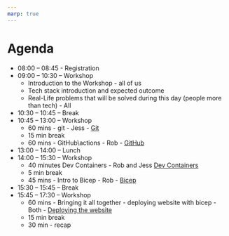 ```yaml
---
marp: true
---
```


# Agenda

- 08:00 – 08:45 - Registration
- 09:00 – 10:30 – Workshop
  - Introduction to the Workshop - all of us
  - Tech stack introduction and expected outcome
  - Real-Life problems that will be solved during this day (people more than tech) - All
- 10:30 – 10:45 – Break
- 10:45 – 13:00 – Workshop
  - 60 mins - git - Jess - [Git](./Demos/01_Git/README.md)
  - 15 min break
  - 60 mins - GitHub\actions - Rob - [GitHub](./Demos/02_GitHub/README.md)
- 13:00 – 14:00 – Lunch
- 14:00 – 15:30 – Workshop
  - 40 minutes Dev Containers - Rob and Jess [Dev Containers](./Demos/03_DevContainers/README.md)
  - 5 min break
  - 45 mins - Intro to Bicep - Rob - [Bicep](./Demos/04_Intro_To_Bicep/README.md)
- 15:30 – 15:45 – Break
- 15:45 – 17:30 – Workshop
  - 60 mins - Bringing it all together - deploying website with bicep - Both - [Deploying the website](./Demos/05_BringingItAllTogether/CreateHugoWebsite.md)
  - 15 min break
  - 30 min - recap
